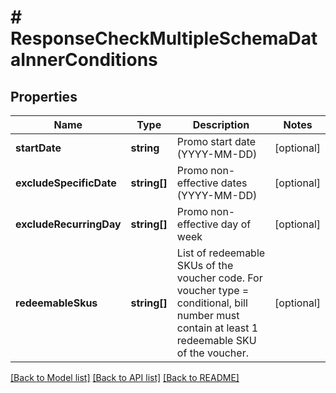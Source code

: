 # # ResponseCheckMultipleSchemaDataInnerConditions

## Properties

Name | Type | Description | Notes
------------ | ------------- | ------------- | -------------
**startDate** | **string** | Promo start date (YYYY-MM-DD) | [optional]
**excludeSpecificDate** | **string[]** | Promo non-effective dates (YYYY-MM-DD) | [optional]
**excludeRecurringDay** | **string[]** | Promo non-effective day of week | [optional]
**redeemableSkus** | **string[]** | List of redeemable SKUs of the voucher code. For voucher type &#x3D; conditional, bill number must contain at least 1 redeemable SKU of the voucher. | [optional]

[[Back to Model list]](../../README.md#models) [[Back to API list]](../../README.md#endpoints) [[Back to README]](../../README.md)
